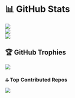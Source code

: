 # 📊 GitHub Stats
![](https://github-readme-stats.vercel.app/api?username=Tarun-Sri-Sai&theme=dark&hide_border=false&include_all_commits=true&count_private=true)<br/>
![](https://nirzak-streak-stats.vercel.app/?user=Tarun-Sri-Sai&theme=dark&hide_border=false)<br/>
![](https://github-readme-stats.vercel.app/api/top-langs/?username=Tarun-Sri-Sai&theme=dark&hide_border=false&include_all_commits=true&count_private=true&layout=compact)

## 🏆 GitHub Trophies
![](https://github-profile-trophy.vercel.app/?username=Tarun-Sri-Sai&theme=radical&no-frame=false&no-bg=false&margin-w=4)

### 🔝 Top Contributed Repos
![](https://github-contributor-stats.vercel.app/api?username=Tarun-Sri-Sai&limit=5&theme=dark&combine_all_yearly_contributions=true)
